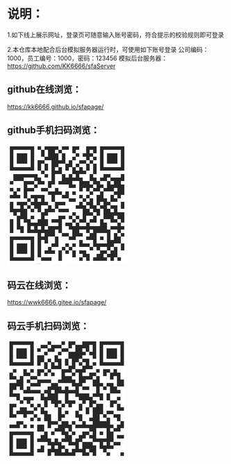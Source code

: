 # 说明：
1.如下线上展示网址，登录页可随意输入账号密码，符合提示的校验规则即可登录  

2.本仓库本地配合后台模拟服务器运行时，可使用如下账号登录
  公司编码：1000，员工编号：1000，密码：123456
  模拟后台服务器：https://github.com/KK6666/sfaServer

## github在线浏览：
https://kk6666.github.io/sfapage/
## github手机扫码浏览：
![image](https://github.com/KK6666/vue_sfa/blob/dev/src/assets/github_sfa.png)

## 码云在线浏览：
https://wwk6666.gitee.io/sfapage/
## 码云手机扫码浏览：
![image](https://github.com/KK6666/vue_sfa/blob/dev/src/assets/gitee_sfa.png)
